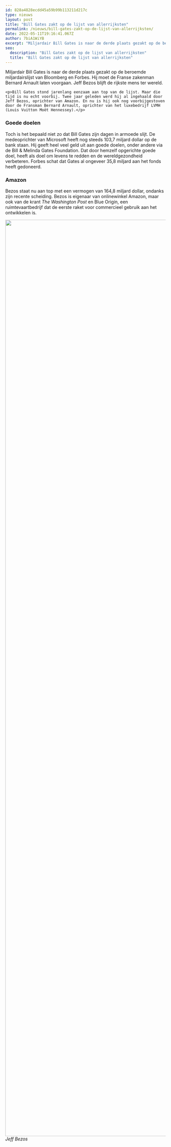 ```yaml
---
id: 828a4828ecdd45a59b99b113211d217c
type: nieuws
layout: post
title: "Bill Gates zakt op de lijst van allerrijksten"
permalink: /nieuws/bill-gates-zakt-op-de-lijst-van-allerrijksten/
date: 2022-05-11T19:16:41.067Z
author: 7biA1WiYB
excerpt: "Miljardair Bill Gates is naar de derde plaats gezakt op de beroemde miljardairslijst van Bloomberg en Forbes. Hij moet de Franse zakenman Bernard Arnault laten voorgaan. Jeff Bezos blijft de rijkste mens ter wereld.  "
seo:
  description: "Bill Gates zakt op de lijst van allerrijksten"
  title: "Bill Gates zakt op de lijst van allerrijksten"
---
```

Miljardair Bill Gates is naar de derde plaats gezakt op de beroemde miljardairslijst van Bloomberg en Forbes. Hij moet de Franse zakenman Bernard Arnault laten voorgaan. Jeff Bezos blijft de rijkste mens ter wereld.  

    <p>Bill Gates stond jarenlang eenzaam aan top van de lijst. Maar die tijd is nu echt voorbij. Twee jaar geleden werd hij al ingehaald door Jeff Bezos, oprichter van Amazon. En nu is hij ook nog voorbijgestoven door de Fransman Bernard Arnault, oprichter van het luxebedrijf LVMH (Louis Vuitton Moët Hennessey).</p>
<h3>Goede doelen</h3>
<p>Toch is het bepaald niet zo dat Bill Gates zijn dagen in armoede slijt. De medeoprichter van Microsoft heeft nog steeds 103,7 miljard dollar op de bank staan. Hij geeft heel veel geld uit aan goede doelen, onder andere via de Bill &amp; Melinda Gates Foundation. Dat door hemzelf opgerichte goede doel, heeft als doel om levens te redden en de wereldgezondheid verbeteren. Forbes schat dat Gates al ongeveer 35,8 miljard aan het fonds heeft gedoneerd.</p>
<h3>Amazon</h3>
<p>Bezos staat nu aan top met een vermogen van 164,8 miljard dollar, ondanks zijn recente scheiding. Bezos is eigenaar van onlinewinkel Amazon, maar ook van de krant <em>The Washington Post</em> en Blue Origin, een ruimtevaartbedrijf dat de eerste raket voor commercieel gebruik aan het ontwikkelen is.</p>
<p><div class="media media-element-container media-default"><div id="file-537830" class="file file-image file-image-jpeg">

        
  
  <div class="content">
    <img height="2871" width="2300" class="media-element file-default" data-delta="1" src="https://7dagen.netlify.app/sites/default/files/ANP-75163261.jpg" alt="">  </div>

  
</div>
</div><em>Jeff Bezos</em>  
